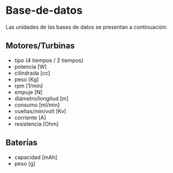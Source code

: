 # Base-de-datos
Las unidades de las bases de datos se presentan a continuación: 

## Motores/Turbinas
* tipo (4 tiempos / 2 tiempos)
* potencia [W]
* cilindrada [cc]
* peso [Kg]
* rpm [1/min]
* empuje [N]
* diámetro/longitud [m]
* consumo [ml/min]
* vueltas/min/volt [Kv]
* corriente [A]
* resistencia [Ohm]

## Baterías
* capacidad [mAh]
* peso [g]
